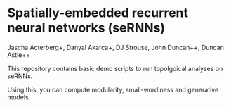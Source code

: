 # Spatially-embedded recurrent neural networks (seRNNs)
Jascha Acterberg+, Danyal Akarca+, DJ Strouse, John Duncan++, Duncan Astle++

This repository contains basic demo scripts to run topolgoical analyses on seRNNs. 

Using this, you can compute modularity, small-wordlness and generative models.
